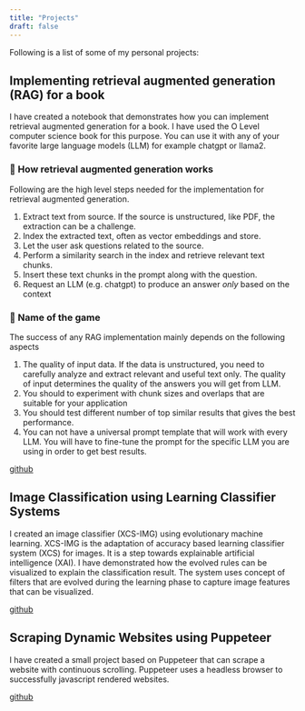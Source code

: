 ```yaml
---
title: "Projects"
draft: false
---
```


Following is a list of some of my personal projects:

## Implementing retrieval augmented generation (RAG) for a book

I have created a notebook that demonstrates how you can implement retrieval
augmented generation for a book. I have used the O Level computer science book
for this purpose. You can use it with any of your favorite large language models
(LLM) for example chatgpt or llama2.

### 🚀 How retrieval augmented generation works

Following are the high level steps needed for the implementation for retrieval
augmented generation.

1. Extract text from source. If the source is unstructured, like PDF, the
   extraction can be a challenge.
2. Index the extracted text, often as vector embeddings and store.
3. Let the user ask questions related to the source.
4. Perform a similarity search in the index and retrieve relevant text chunks.
5. Insert these text chunks in the prompt along with the question.
6. Request an LLM (e.g. chatgpt) to produce an answer _only_ based on the
   context

### 🧨 Name of the game

The success of any RAG implementation mainly depends on the following aspects

1. The quality of input data. If the data is unstructured, you need to carefully
   analyze and extract relevant and useful text only. The quality of input
   determines the quality of the answers you will get from LLM.
2. You should to experiment with chunk sizes and overlaps that are suitable for
   your application
3. You should test different number of top similar results that gives the best
   performance.
4. You can not have a universal prompt template that will work with every LLM.
   You will have to fine-tune the prompt for the specific LLM you are using in
   order to get best results.

[github](https://github.com/mamiriqbal1/rag_book_qa_prompt)

## Image Classification using Learning Classifier Systems

I created an image classifier (XCS-IMG) using evolutionary machine learning.
XCS-IMG is the adaptation of accuracy based learning classifier system (XCS) for
images. It is a step towards explainable artificial intelligence (XAI). I have
demonstrated how the evolved rules can be visualized to explain the
classification result. The system uses concept of filters that are evolved
during the learning phase to capture image features that can be visualized.

[github](https://github.com/mamiriqbal1/XCS-IMG)

## Scraping Dynamic Websites using Puppeteer

I have created a small project based on Puppeteer that can scrape a website with
continuous scrolling. Puppeteer uses a headless browser to successfully
javascript rendered websites.

[github](https://github.com/mamiriqbal1/continuous-scroll-scraping)
